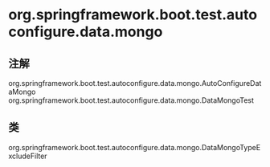 # org.springframework.boot.test.autoconfigure.data.mongo

## 注解

org.springframework.boot.test.autoconfigure.data.mongo.AutoConfigureDataMongo
org.springframework.boot.test.autoconfigure.data.mongo.DataMongoTest

## 类

org.springframework.boot.test.autoconfigure.data.mongo.DataMongoTypeExcludeFilter




